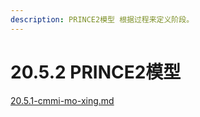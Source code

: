 ```yaml
---
description: PRINCE2模型 根据过程来定义阶段。
---
```


# 20.5.2 PRINCE2模型

[20.5.1-cmmi-mo-xing.md](20.5.1-cmmi-mo-xing.md "mention")





